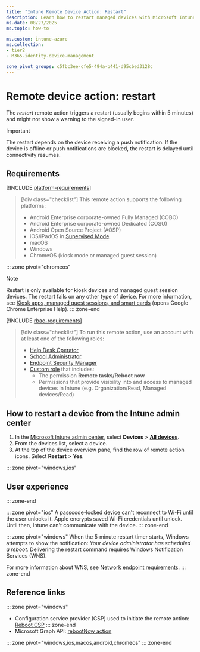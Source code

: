 ```yaml
---
title: "Intune Remote Device Action: Restart"
description: Learn how to restart managed devices with Microsoft Intune.
ms.date: 08/27/2025
ms.topic: how-to

ms.custom: intune-azure
ms.collection:
- tier2
- M365-identity-device-management

zone_pivot_groups: c5fbc3ee-cfe5-494a-b441-d95cbed3128c
---
```


# Remote device action: restart

The *restart* remote action triggers a restart (usually begins within 5 minutes) and might not show a warning to the signed-in user.

> [!IMPORTANT]
> The restart depends on the device receiving a push notification. If the device is offline or push notifications are blocked, the restart is delayed until connectivity resumes.

## Requirements

[!INCLUDE [platform-requirements](../includes/h3/platform-requirements.md)]

> [!div class="checklist"]
> This remote action supports the following platforms:
> - Android Enterprise corporate-owned Fully Managed (COBO)
> - Android Enterprise corporate-owned Dedicated (COSU)
> - Android Open Source Project (AOSP)
> - iOS/iPadOS in [Supervised Mode][IOS-SUP]
> - macOS
> - Windows
> - ChromeOS (kiosk mode or managed guest session)

::: zone pivot="chromeos"

> [!NOTE]
> Restart is only available for kiosk devices and managed guest session devices. The restart fails on any other type of device. For more information, see [Kiosk apps, managed guest sessions, and smart cards](https://support.google.com/chrome/a/topic/6128720?) (opens Google Chrome Enterprise Help).
::: zone-end

[!INCLUDE [rbac-requirements](../includes/h3/rbac-requirements.md)]

> [!div class="checklist"]
> To run this remote action, use an account with at least one of the following roles:
>
> - [Help Desk Operator][INT-R1]
> - [School Administrator][INT-R2]
> - [Endpoint Security Manager][INT-R4]
> - [Custom role][INT-RC] that includes:
>   - The permission **Remote tasks/Reboot now**
>   - Permissions that provide visibility into and access to managed devices in Intune (e.g. Organization/Read, Managed devices/Read)

## How to restart a device from the Intune admin center

1. In the [Microsoft Intune admin center][INT-AC], select **Devices** > [**All devices**][INT-ALLD].
1. From the devices list, select a device.
1. At the top of the device overview pane, find the row of remote action icons. Select **Restart** > **Yes**.

::: zone pivot="windows,ios"
## User experience
::: zone-end

::: zone pivot="ios"
A passcode-locked device can't reconnect to Wi-Fi until the user unlocks it. Apple encrypts saved Wi-Fi credentials until unlock. Until then, Intune can't communicate with the device.
::: zone-end

::: zone pivot="windows"
When the 5‑minute restart timer starts, Windows attempts to show the notification: *Your device administrator has scheduled a reboot.* Delivering the restart command requires Windows Notification Services (WNS).

For more information about WNS, see [Network endpoint requirements](../fundamentals/intune-endpoints.md#windows-push-notification-services-wns-dependencies).
::: zone-end

## Reference links

::: zone pivot="windows"
- Configuration service provider (CSP) used to initiate the remote action: [Reboot CSP][CSP-1]
::: zone-end
- Microsoft Graph API: [rebootNow action][GRAPH-1]

<!--links-->

<!-- graph -->

[GRAPH-1]: /graph/api/intune-devices-manageddevice-rebootnow

<!-- admin center -->

[INT-AC]: https://go.microsoft.com/fwlink/?linkid=2109431
[INT-ALLD]: https://go.microsoft.com/fwlink/?linkid=2333814

<!-- roles -->

[INT-R1]: /intune/intune-service/fundamentals/role-based-access-control-reference#help-desk-operator
[INT-R2]: /intune/intune-service/fundamentals/role-based-access-control-reference#school-administrator
[INT-R4]: /intune/intune-service/fundamentals/role-based-access-control-reference#endpoint-security-manager
[INT-RC]: /intune/intune-service/fundamentals/create-custom-role

[IOS-SUP]: /intune/intune-service/remote-actions/device-supervised-mode

[CSP-1]: /windows/client-management/mdm/reboot-csp

::: zone pivot="windows,ios,macos,android,chromeos"
::: zone-end
